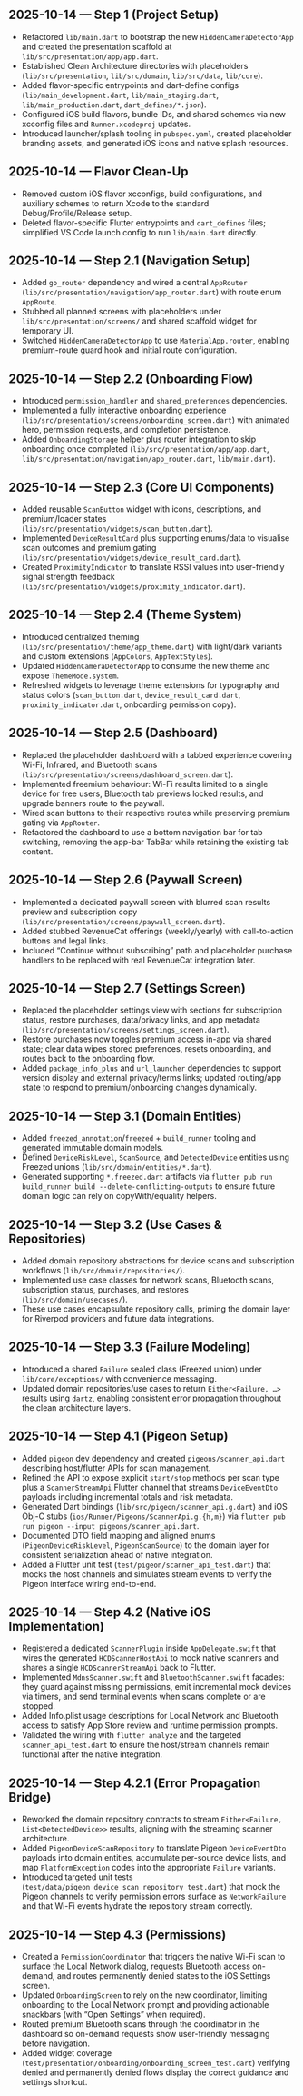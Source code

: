 ## 2025-10-14 — Step 1 (Project Setup)
- Refactored `lib/main.dart` to bootstrap the new `HiddenCameraDetectorApp` and created the presentation scaffold at `lib/src/presentation/app/app.dart`.
- Established Clean Architecture directories with placeholders (`lib/src/presentation`, `lib/src/domain`, `lib/src/data`, `lib/core`).
- Added flavor-specific entrypoints and dart-define configs (`lib/main_development.dart`, `lib/main_staging.dart`, `lib/main_production.dart`, `dart_defines/*.json`).
- Configured iOS build flavors, bundle IDs, and shared schemes via new xcconfig files and `Runner.xcodeproj` updates.
- Introduced launcher/splash tooling in `pubspec.yaml`, created placeholder branding assets, and generated iOS icons and native splash resources.

## 2025-10-14 — Flavor Clean-Up
- Removed custom iOS flavor xcconfigs, build configurations, and auxiliary schemes to return Xcode to the standard Debug/Profile/Release setup.
- Deleted flavor-specific Flutter entrypoints and `dart_defines` files; simplified VS Code launch config to run `lib/main.dart` directly.

## 2025-10-14 — Step 2.1 (Navigation Setup)
- Added `go_router` dependency and wired a central `AppRouter` (`lib/src/presentation/navigation/app_router.dart`) with route enum `AppRoute`.
- Stubbed all planned screens with placeholders under `lib/src/presentation/screens/` and shared scaffold widget for temporary UI.
- Switched `HiddenCameraDetectorApp` to use `MaterialApp.router`, enabling premium-route guard hook and initial route configuration.

## 2025-10-14 — Step 2.2 (Onboarding Flow)
- Introduced `permission_handler` and `shared_preferences` dependencies.
- Implemented a fully interactive onboarding experience (`lib/src/presentation/screens/onboarding_screen.dart`) with animated hero, permission requests, and completion persistence.
- Added `OnboardingStorage` helper plus router integration to skip onboarding once completed (`lib/src/presentation/app/app.dart`, `lib/src/presentation/navigation/app_router.dart`, `lib/main.dart`).

## 2025-10-14 — Step 2.3 (Core UI Components)
- Added reusable `ScanButton` widget with icons, descriptions, and premium/loader states (`lib/src/presentation/widgets/scan_button.dart`).
- Implemented `DeviceResultCard` plus supporting enums/data to visualise scan outcomes and premium gating (`lib/src/presentation/widgets/device_result_card.dart`).
- Created `ProximityIndicator` to translate RSSI values into user-friendly signal strength feedback (`lib/src/presentation/widgets/proximity_indicator.dart`).

## 2025-10-14 — Step 2.4 (Theme System)
- Introduced centralized theming (`lib/src/presentation/theme/app_theme.dart`) with light/dark variants and custom extensions (`AppColors`, `AppTextStyles`).
- Updated `HiddenCameraDetectorApp` to consume the new theme and expose `ThemeMode.system`.
- Refreshed widgets to leverage theme extensions for typography and status colors (`scan_button.dart`, `device_result_card.dart`, `proximity_indicator.dart`, onboarding permission copy).

## 2025-10-14 — Step 2.5 (Dashboard)
- Replaced the placeholder dashboard with a tabbed experience covering Wi-Fi, Infrared, and Bluetooth scans (`lib/src/presentation/screens/dashboard_screen.dart`).
- Implemented freemium behaviour: Wi-Fi results limited to a single device for free users, Bluetooth tab previews locked results, and upgrade banners route to the paywall.
- Wired scan buttons to their respective routes while preserving premium gating via `AppRouter`.
- Refactored the dashboard to use a bottom navigation bar for tab switching, removing the app-bar TabBar while retaining the existing tab content.

## 2025-10-14 — Step 2.6 (Paywall Screen)
- Implemented a dedicated paywall screen with blurred scan results preview and subscription copy (`lib/src/presentation/screens/paywall_screen.dart`).
- Added stubbed RevenueCat offerings (weekly/yearly) with call-to-action buttons and legal links.
- Included “Continue without subscribing” path and placeholder purchase handlers to be replaced with real RevenueCat integration later.

## 2025-10-14 — Step 2.7 (Settings Screen)
- Replaced the placeholder settings view with sections for subscription status, restore purchases, data/privacy links, and app metadata (`lib/src/presentation/screens/settings_screen.dart`).
- Restore purchases now toggles premium access in-app via shared state; clear data wipes stored preferences, resets onboarding, and routes back to the onboarding flow.
- Added `package_info_plus` and `url_launcher` dependencies to support version display and external privacy/terms links; updated routing/app state to respond to premium/onboarding changes dynamically.

## 2025-10-14 — Step 3.1 (Domain Entities)
- Added `freezed_annotation`/`freezed` + `build_runner` tooling and generated immutable domain models.
- Defined `DeviceRiskLevel`, `ScanSource`, and `DetectedDevice` entities using Freezed unions (`lib/src/domain/entities/*.dart`).
- Generated supporting `*.freezed.dart` artifacts via `flutter pub run build_runner build --delete-conflicting-outputs` to ensure future domain logic can rely on copyWith/equality helpers.

## 2025-10-14 — Step 3.2 (Use Cases & Repositories)
- Added domain repository abstractions for device scans and subscription workflows (`lib/src/domain/repositories/`).
- Implemented use case classes for network scans, Bluetooth scans, subscription status, purchases, and restores (`lib/src/domain/usecases/`).
- These use cases encapsulate repository calls, priming the domain layer for Riverpod providers and future data integrations.

## 2025-10-14 — Step 3.3 (Failure Modeling)
- Introduced a shared `Failure` sealed class (Freezed union) under `lib/core/exceptions/` with convenience messaging.
- Updated domain repositories/use cases to return `Either<Failure, …>` results using `dartz`, enabling consistent error propagation throughout the clean architecture layers.

## 2025-10-14 — Step 4.1 (Pigeon Setup)
- Added `pigeon` dev dependency and created `pigeons/scanner_api.dart` describing host/flutter APIs for scan management.
- Refined the API to expose explicit `start/stop` methods per scan type plus a `ScannerStreamApi` Flutter channel that streams `DeviceEventDto` payloads including incremental totals and risk metadata.
- Generated Dart bindings (`lib/src/pigeon/scanner_api.g.dart`) and iOS Obj-C stubs (`ios/Runner/Pigeons/ScannerApi.g.{h,m}`) via `flutter pub run pigeon --input pigeons/scanner_api.dart`.
- Documented DTO field mapping and aligned enums (`PigeonDeviceRiskLevel`, `PigeonScanSource`) to the domain layer for consistent serialization ahead of native integration.
- Added a Flutter unit test (`test/pigeon/scanner_api_test.dart`) that mocks the host channels and simulates stream events to verify the Pigeon interface wiring end-to-end.

## 2025-10-14 — Step 4.2 (Native iOS Implementation)
- Registered a dedicated `ScannerPlugin` inside `AppDelegate.swift` that wires the generated `HCDScannerHostApi` to mock native scanners and shares a single `HCDScannerStreamApi` back to Flutter.
- Implemented `MdnsScanner.swift` and `BluetoothScanner.swift` facades: they guard against missing permissions, emit incremental mock devices via timers, and send terminal events when scans complete or are stopped.
- Added Info.plist usage descriptions for Local Network and Bluetooth access to satisfy App Store review and runtime permission prompts.
- Validated the wiring with `flutter analyze` and the targeted `scanner_api_test.dart` to ensure the host/stream channels remain functional after the native integration.

## 2025-10-14 — Step 4.2.1 (Error Propagation Bridge)
- Reworked the domain repository contracts to stream `Either<Failure, List<DetectedDevice>>` results, aligning with the streaming scanner architecture.
- Added `PigeonDeviceScanRepository` to translate Pigeon `DeviceEventDto` payloads into domain entities, accumulate per-source device lists, and map `PlatformException` codes into the appropriate `Failure` variants.
- Introduced targeted unit tests (`test/data/pigeon_device_scan_repository_test.dart`) that mock the Pigeon channels to verify permission errors surface as `NetworkFailure` and that Wi-Fi events hydrate the repository stream correctly.

## 2025-10-14 — Step 4.3 (Permissions)
- Created a `PermissionCoordinator` that triggers the native Wi-Fi scan to surface the Local Network dialog, requests Bluetooth access on-demand, and routes permanently denied states to the iOS Settings screen.
- Updated `OnboardingScreen` to rely on the new coordinator, limiting onboarding to the Local Network prompt and providing actionable snackbars (with “Open Settings” when required).
- Routed premium Bluetooth scans through the coordinator in the dashboard so on-demand requests show user-friendly messaging before navigation.
- Added widget coverage (`test/presentation/onboarding/onboarding_screen_test.dart`) verifying denied and permanently denied flows display the correct guidance and settings shortcut.
